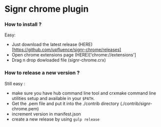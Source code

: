 # Signr chrome plugin

### How to install ?

Easy:
* Just download the latest release (HERE)[https://github.com/upfluence/signr-chrome/releases]
* Open chrome extensions page (HERE)['chrome://extensions']
* Drag n drop dowloaded file (signr-chrome.crx)

### How to release a new version ?

Still easy :
* make sure you have hub command line tool and crxmake command line utilities setup and available in your `$PATH`.
* Get the .pem file and put it into the ./contrib directory (./contrib/signr-chrome.pem)
* increment version in manifest.json
* create a new release by using `gulp release`
